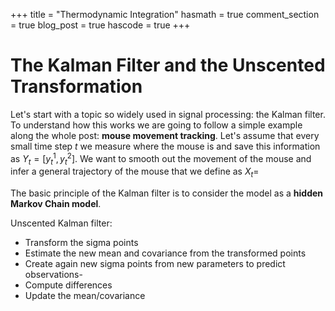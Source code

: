 +++
title = "Thermodynamic Integration"
hasmath = true
comment_section = true
blog_post = true
hascode = true
+++

# The Kalman Filter and the Unscented Transformation

Let's start with a topic so widely used in signal processing: the Kalman filter.
To understand how this works we are going to follow a simple example along the whole post:
**mouse movement tracking**.
Let's assume that every small time step $t$ we measure where the mouse is and save this information as $Y_t= [y^1_t, y^2_t]$.
We want to smooth out the movement of the mouse and infer a general trajectory of the mouse that we define as $X_t=$


The basic principle of the Kalman filter is to consider the model as a **hidden Markov Chain model**.



Unscented Kalman filter:

- Transform the sigma points
- Estimate the new mean and covariance from the transformed points
- Create again new sigma points from new parameters to predict observations-
- Compute differences
- Update the mean/covariance